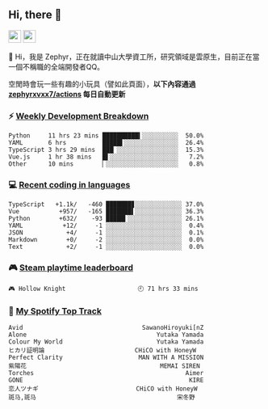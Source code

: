 <!--
**zephyrxvxx7/zephyrxvxx7** is a ✨ _special_ ✨ repository because its `README.md` (this file) appears on your GitHub profile.

Here are some ideas to get you started:

- 🔭 I’m currently working on ...
- 🌱 I’m currently learning ...
- 👯 I’m looking to collaborate on ...
- 🤔 I’m looking for help with ...
- 💬 Ask me about ...
- 📫 How to reach me: ...
- 😄 Pronouns: ...
- ⚡ Fun fact: ...
-->

## Hi, there 👋

<a href="https://www.instagram.com/zephyrxvxx7/"><img src="https://img.shields.io/badge/instagram-3f729b?&style=for-the-badge&logo=instagram&logoColor=white" height=25></a>
<a href="https://zephyrxvxx7.me/"><img src="https://img.shields.io/badge/blog-gray?&style=for-the-badge&logo=hexo&logoColor=white" height=25></a>

👋 Hi，我是 Zephyr，正在就讀中山大學資工所，研究領域是雲原生，目前正在當一個不稱職的全端開發者QQ。

空閒時會玩一些有趣的小玩具（譬如此頁面），**以下內容通過 [zephyrxvxx7/actions](https://github.com/zephyrxvxx7/zephyrxvxx7/actions) 每日自動更新**

### ⚡ [Weekly Development Breakdown](https://gist.github.com/zephyrxvxx7/ee1787313f0772b51494d051b5edde7f)

<!-- code_time start -->

```text
Python     11 hrs 23 mins ██████████▍░░░░░░░░░░  50.0%
YAML       6 hrs          █████▌░░░░░░░░░░░░░░░  26.4%
TypeScript 3 hrs 29 mins  ███▏░░░░░░░░░░░░░░░░░  15.3%
Vue.js     1 hr 38 mins   █▌░░░░░░░░░░░░░░░░░░░   7.2%
Other      10 mins        ▏░░░░░░░░░░░░░░░░░░░░   0.8%
```

<!-- code_time end -->

### 💻 [Recent coding in languages](https://gist.github.com/zephyrxvxx7/08c5ff0fead26978490fef5d749f43ea)

<!-- code_diff start -->

```text
TypeScript   +1.1k/   -460 ███████▊░░░░░░░░░░░░░ 37.0%
Vue           +957/   -165 ███████▌░░░░░░░░░░░░░ 36.3%
Python        +632/    -93 █████▍░░░░░░░░░░░░░░░ 26.1%
YAML           +12/     -1 ░░░░░░░░░░░░░░░░░░░░░  0.4%
JSON            +4/     -1 ░░░░░░░░░░░░░░░░░░░░░  0.1%
Markdown        +0/     -2 ░░░░░░░░░░░░░░░░░░░░░  0.0%
Text            +2/     -1 ░░░░░░░░░░░░░░░░░░░░░  0.0%
```

<!-- code_diff end -->

### 🎮 [Steam playtime leaderboard](https://gist.github.com/zephyrxvxx7/f77b8978877f959b69d84723c43a4a64)

<!-- steam_time start -->

```text
🎮 Hollow Knight                    🕘 71 hrs 33 mins
```

<!-- steam_time end -->

### 🎵 [My Spotify Top Track](https://gist.github.com/zephyrxvxx7/fe159fde5ec9ebea27e03dd63a71e78f)

<!-- spotify_track start -->

```text
Avid                                 SawanoHiroyuki[nZ
Alone                                    Yutaka Yamada
Colour My World                          Yutaka Yamada
ヒカリ証明論                         CHiCO with HoneyW
Perfect Clarity                     MAN WITH A MISSION
紫陽花                                     MEMAI SIREN
Torches                                          Aimer
GONE                                              KIRE
恋人ツナギ                           CHiCO with HoneyW
斑马,斑马                                       宋冬野
```

<!-- spotify_track end -->
